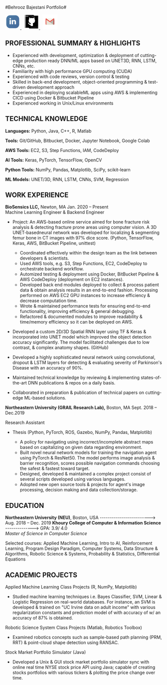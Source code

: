 #Behrooz Bajestani Portfolio# 

<a href="https://www.linkedin.com/in/bmoradi/">
    <img src="images/linked+linkedin+logo+social+icon-1320191784782940875_48.png" width="48" height="48" >
</a>&nbsp;

<a href="https://github.com/behroozmrd47">
    <img src="images/github+social+icon-1320166246618927423_48.png" width="48" height="48">
</a>&nbsp;

<a href="mailto:behrooz.mrd47@gmail.com">
    <img src="images/email+gmail+mail+service+mailing+online+service+icon-1320194987766966945_48.png" 
    width="48" height="48">
</a>

## PROFESSIONAL SUMMARY &amp; HIGHLIGHTS

- Experienced with development, optimization &amp; deployment of cutting-edge production ready DNN/ML apps based on UNET3D, RNN, LSTM, CNNs, etc.
- Familiarity with high performance GPU computing (CUDA)
- Experienced with code reviews, version control &amp; testing
- Skilled in back-end development, object-oriented programming &amp; test-driven development approach
- Experienced in deploying scalableML apps using AWS &amp; implementing CICD using Docker &amp; Bitbucket Pipeline
- Experienced working in Unix/Linux environments

## TECHNICAL KNOWLEDGE

**Languages:** Python, Java, C++, R, Matlab

**Tools:** Git/GitHub, Bitbucket, Docker, Jupyter Notebook, Google Colab

**AWS Tools:** EC2, S3, Step Functions, IAM, CodeDeploy

**AI Tools:** Keras, PyTorch, TensorFlow, OpenCV

**Python Tools:** NumPy, Pandas, Matplotlib, SciPy, scikit-learn

**ML Models:** UNET/3D, RNN, LSTM, CNNs, SVM, Regression

## WORK EXPERIENCE

**BioSensics LLC,** Newton, MA Jan. 2020 – Present<br>
Machine Learning Engineer & Backend Engineer

* Project: An AWS-based online service aimed for bone fracture risk analysis &amp; detecting fracture prone areas using 
computer vision. A 3D UNET-basedneural network was developed for localizing &amp; segmenting femur bone in CT images 
with 97% dice score. (Python, TensorFlow, Keras, AWS, BitBucket Pipeline, unittest)
    * Coordinated effectively within the design team as the link between developers &amp; scientists.
    * Used AWS tools, e.g. S3, Step Functions, EC2, CodeDeploy to orchestrate backend workflow.
    * Automized testing &amp; deployment using Docker, BitBucket Pipeline &amp; AWS CodeDeploy (deployment on EC2 instances).
    * Developed back end modules deployed to collect &amp; process patient data &amp; obtain analysis results in an end-to-end fashion. Processing performed on AWS EC2 GPU instances to increase efficiency &amp; decrease computation time.
    * Wrote &amp; maintained performance tests for ensuring end-to-end functionality, improving efficiency &amp; general debugging.
    * Refactored &amp; documented modules to improve readability &amp; time/memory efficiency so it can be deployed on AWS.

* Developed a custom 2D/3D Spatial RNN layer using TF &amp; Keras &amp; incorporated into UNET model which improved the object detection accuracy significantly. The model facilitated challenges due to low contrast, &amp; complex anatomy shapes. (GitHub)
* Developed a highly sophisticated neural network using convolutional, dropout &amp; LSTM layers for detecting &amp; evaluating severity of Parkinson&#39;s Disease with an accuracy of 90%.
* Maintained technical knowledge by reviewing &amp; implementing states-of-the-art DNN publications &amp; repos on a daily basis.
* Collaborated in preparation &amp; publication of technical papers on cutting-edge ML-based solutions.

**Northeastern University (GRAIL Research Lab),** Boston, MA Sept. 2018 – Dec.2019

Research Assistant

* Thesis (Python, PyTorch, ROS, Gazebo, NumPy, Pandas, Matplotlib)

    - A policy for navigating using incorrect/incomplete abstract maps based on capitalizing on given data regarding environment.
    - Built novel neural network models for training the navigation agent using PyTorch &amp; ResNet50. The model performs image analysis &amp; barrier recognition, scores possible navigation commands choosing the safest &amp; fastest toward target.
    - Designed, developed &amp; maintained a complex project consist of several scripts developed using various languages.
    - Adopted new open source tools &amp; projects for agent&#39;s image processing, decision making and data collection/storage.

## EDUCATION

**Northeastern University (NEU)**, Boston, USA -------------------------> Aug. 2018 – Dec. 2019
**Khoury College of Computer &amp; Information Science**  --------------> GPA: 3.9/ 4.0<br>
_Master of Science in Computer Science_

Selected courses: Applied Machine Learning, Intro to AI, Reinforcement Learning, Program Design Paradigm, Computer Systems, 
Data Structure & Algorithms, Robotic Science & Systems, Probability & Statistics, Differential Equations

## ACADEMIC PROJECTS
Applied Machine Learning Class Projects (R, NumPy, Matplotlib)
* Studied machine learning techniques i.e. Bayes Classifier, SVM, Linear &amp; Logistic Regression on real-world databases. For instance, an SVM is developed &amp; trained on &quot;UC Irvine data on adult income&quot; with various regularization constants and prediction model of with accuracy of w/ an accuracy of 87% is obtained.

Robotic Science System Class Projects (Matlab, Robotics Toolbox)
* Examined robotics concepts such as sample-based path planning (PRM, RRT) & point-cloud shape detection using RANSAC.

Stock Market Portfolio Simulator (Java)
* Developed a Unix & GUI stock market portfolio simulator sync with online real time NYSE stock price API using Java; capable of creating stocks portfolios with various tickers & plotting the price change over time.
